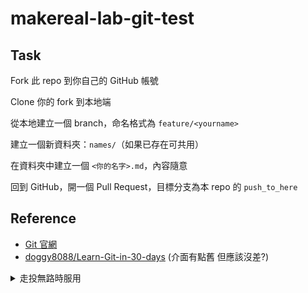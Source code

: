 # makereal-lab-git-test

## Task

Fork 此 repo 到你自己的 GitHub 帳號

Clone 你的 fork 到本地端

從本地建立一個 branch，命名格式為 `feature/<yourname>`

建立一個新資料夾：`names/`（如果已存在可共用）

在資料夾中建立一個 `<你的名字>.md`，內容隨意

回到 GitHub，開一個 Pull Request，目標分支為本 repo 的 `push_to_here`

## Reference

- [Git 官網](https://git-scm.com/)
- [doggy8088/Learn-Git-in-30-days](https://github.com/doggy8088/Learn-Git-in-30-days/tree/master/zh-tw) (介面有點舊 但應該沒差?)

<details>
  <summary>走投無路時服用</summary>
  
## 教學 By ChatGPT

這裡是一個完整範例，假設你的名字是 **Alice Wang**。

---

### ✅ 步驟一：Fork 專案

1. 前往這個 repo 頁面（你現在看到的這個）
2. 點右上角的 **"Fork"** 按鈕
3. 選擇你自己的帳號，GitHub 就會幫你建立一個副本

---

### ✅ 步驟二：Clone 到本地端

在你自己的 GitHub 帳號下，找到剛剛 fork 出來的 repo，點選 `Code` → `Copy HTTPS` 或 `SSH` 連結。

```bash
git clone <Git link>
cd makereal-lab-git-test
```

---

### ✅ 步驟三：建立新分支

```bash
git checkout -b feature/alice-wang
```

---

### ✅ 步驟四：新增檔案

建立 `names/` 資料夾（如果尚未存在）並新增檔案：

```bash
mkdir -p names
nano names/alice-wang.md
```

檔案內容範例：

```markdown
# Hello from Alice Wang

我正在學習 Git！  
今天我完成了一次 Fork + Branch + Pull Request 的流程。
```

儲存後結束編輯。

---

### ✅ 步驟五：加入 Git 並提交

```bash
git add names/alice-wang.md
git commit -m "add name for Alice Wang"
```

---

### ✅ 步驟六：推送到 GitHub

```bash
git push origin feature/alice-wang
```

---

### ✅ 步驟七：建立 Pull Request

1. 到你的 GitHub 上找到 fork 出來的 repo
2. 你會看到提示 `Compare & pull request`，點它
3. 確保：

   * **From**: your-username/feature/intro-alice-wang
   * **To**: original-repo/push_to_here
4. 留下簡單訊息後，送出 PR！

---

### 🎉 你完成了！

等待 repo 擁有者 review 和 merge，你就成功參與了一次 Git 協作流程！
</details>
